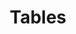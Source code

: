 ---
layout: pattern
categories: [patterns, tables]
title: Tables
type: [sub-nav-item]
permalink: /patterns/tables/
overview: Responsive stacked table
variations: true
description: A responsive stacked table collapses at narrow widths for better readability on small screens.
    


jekyll: |

  "{% include patterns/tables/tables.md %}"
### Paths to view design and code... 
## designimg: can be used to show an image of the design until a coded version can be created. The htmlpath & csspath should be located in the pattens folder. Read more about creating coded components in /docs/creating-patterns 
# designimg: 
htmlpath: patterns/tables/tables.md
# csspath: patterns/tabels/tables.scss
---